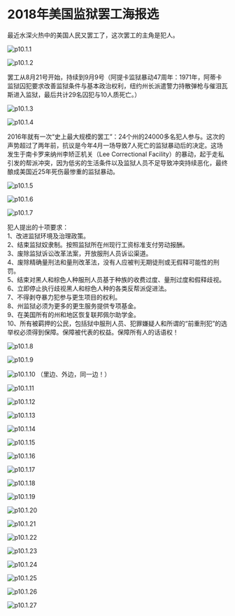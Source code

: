 # 2018年美国监狱罢工海报选

最近水深火热中的美国人民又罢工了，这次罢工的主角是犯人。

![p10.1.1](./images/10.1.1.png)

![p10.1.2](./images/10.1.2.jpeg)

罢工从8月21号开始，持续到9月9号（阿提卡监狱暴动47周年：1971年，阿蒂卡监狱囚犯要求改善监狱条件与基本政治权利，纽约州长派遣警力持散弹枪与催泪瓦斯进入监狱，最后共计29名囚犯与10人质死亡。）

![p10.1.3](./images/10.1.3.png)

![p10.1.4](./images/10.1.4.png)

2016年就有一次“史上最大规模的罢工”：24个州的24000多名犯人参与。这次的声势超过了两年前，抗议是今年4月一场导致7人死亡的监狱暴动后的决定。这场发生于南卡罗来纳州李矫正机关（Lee Correctional Facility）的暴动，起于走私引发的帮派冲突，因为低劣的生活条件以及监狱人员不足导致冲突持续恶化，最终酿成美国近25年死伤最惨重的监狱暴动。

![p10.1.5](./images/10.1.5.jpg)

![p10.1.6](./images/10.1.6.png)

![p10.1.7](./images/10.1.7.jpg)

犯人提出的十项要求：  
1、改进监狱环境及治理政策。  
2、结束监狱奴隶制。按照监狱所在州现行工资标准支付劳动报酬。  
3、废除监狱诉讼改革法案，开放服刑人员诉讼渠道。  
4、废除精确量刑法和量刑改革法，没有人应被判无期徒刑或无假释可能性的刑罚。  
5、结束对黑人和棕色人种服刑人员基于种族的收费过度、量刑过度和假释歧视。  
6、立即停止执行歧视黑人和棕色人种的各类反帮派促进法。  
7、不得剥夺暴力犯参与更生项目的权利。  
8、州监狱必须为更多的更生服务提供专项基金。  
9、在美国所有的州和地区恢复联邦佩尔助学金。  
10、所有被羁押的公民，包括狱中服刑人员、犯罪嫌疑人和所谓的“前重刑犯”的选举权必须得到保障。保障被代表的权益。保障所有人的话语权！  

![p10.1.8](./images/10.1.8.jpg)

![p10.1.9](./images/10.1.9.jpg)

![p10.1.10](./images/10.1.10.jpg)
（里边、外边，同一边！）

![p10.1.11](./images/10.1.11.jpg)

![p10.1.12](./images/10.1.12.jpg)

![p10.1.13](./images/10.1.13.jpg)

![p10.1.14](./images/10.1.14.jpg)

![p10.1.15](./images/10.1.15.jpg)

![p10.1.16](./images/10.1.16.jpg)

![p10.1.17](./images/10.1.17.jpeg)

![p10.1.18](./images/10.1.18.jpg)

![p10.1.19](./images/10.1.19.jpg)

![p10.1.20](./images/10.1.20.jpg)

![p10.1.21](./images/10.1.21.jpg)

![p10.1.22](./images/10.1.22.jpg)

![p10.1.23](./images/10.1.23.png)

![p10.1.24](./images/10.1.24.png)

![p10.1.25](./images/10.1.25.jpeg)

![p10.1.26](./images/10.1.26.jpg)

![p10.1.27](./images/10.1.27.jpg)
